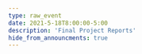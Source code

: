 ```yaml
---
type: raw_event
date: 2021-5-18T8:00:00-5:00
description: 'Final Project Reports'
hide_from_announcments: true
---
```

<!-- **Topics:**
1. Topic 1
2. Topic 2
3. Topic 3 -->
